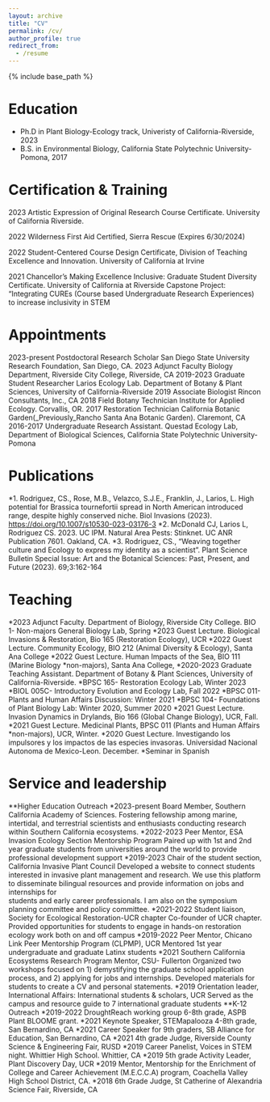 ```yaml
---
layout: archive
title: "CV"
permalink: /cv/
author_profile: true
redirect_from:
  - /resume
---
```


{% include base_path %}

Education
======
* Ph.D in Plant Biology-Ecology track, Univeristy of California-Riverside, 2023 
* B.S. in Environmental Biology, California State Polytechnic University-Pomona, 2017

Certification & Training
======
 2023	Artistic Expression of Original Research Course Certificate. University of California Riverside.

2022	Wilderness First Aid Certified, Sierra Rescue (Expires 6/30/2024)

2022	Student-Centered Course Design Certificate, Division of Teaching Excellence and Innovation. University of California at Irvine

2021	Chancellor’s Making Excellence Inclusive: Graduate Student Diversity Certificate. University of California at Riverside
	    Capstone Project: “Integrating CUREs (Course based Undergraduate Research Experiences) to increase inclusivity in STEM


Appointments
======
2023-present	Postdoctoral Research Scholar
              San Diego State University Research Foundation, San Diego, CA.
2023	        Adjunct Faculty
              Biology Department, Riverside City College, Riverside, CA
2019-2023	    Graduate Student Researcher
              Larios Ecology Lab. Department of Botany & Plant Sciences, University of California-Riverside 
2019	        Associate Biologist
              Rincon Consultants, Inc., CA
2018	        Field Botany Technician
              Institute for Applied Ecology. Corvallis, OR. 
2017	        Restoration Technician
              California Botanic Garden(_Previously_Rancho Santa Ana Botanic Garden). Claremont, CA
2016-2017	    Undergraduate Research Assistant. Questad Ecology Lab, Department of Biological Sciences, California State Polytechnic University-Pomona


Publications
======
*1. Rodriguez, CS., Rose, M.B., Velazco, S.J.E., Franklin, J., Larios, L. High potential for Brassica tournefortii spread in North American introduced range, despite highly conserved niche. Biol Invasions (2023). https://doi.org/10.1007/s10530-023-03176-3
*2. McDonald CJ, Larios L, Rodriguez CS. 2023. UC IPM. Natural Area Pests: Stinknet. UC ANR Publication 7601. Oakland, CA.
*3. Rodriguez, CS., “Weaving together culture and Ecology to express my identity as a scientist”. Plant Science Bulletin Special Issue: Art and the Botanical Sciences: Past, Present, and Future (2023). 69;3:162-164
  
Teaching
======
*2023	Adjunct Faculty. Department of Biology, Riverside City College.
	    BIO 1- Non-majors General Biology Lab, Spring
*2023	Guest Lecture. Biological Invasions & Restoration, Bio 165 (Restoration   Ecology), UCR
*2022	Guest Lecture. Community Ecology, BIO 212 (Animal Diversity & Ecology), Santa Ana College
*2022	Guest Lecture. Human Impacts of the Sea, BIO 111 (Marine Biology *non-majors), Santa Ana College,
*2020-2023	Graduate Teaching Assistant. Department of Botany & Plant Sciences, University of California-Riverside. 
*BPSC 165- Restoration Ecology Lab, Winter 2023 
*BIOL 005C- Introductory Evolution and Ecology Lab, Fall 2022
*BPSC 011- Plants and Human Affairs Discussion: Winter 2021
*BPSC 104- Foundations of Plant Biology Lab: Winter 2020, Summer 2020
*2021	Guest Lecture. Invasion Dynamics in Drylands, Bio 166 (Global Change Biology), UCR, Fall.
*2021	Guest Lecture. Medicinal Plants, BPSC 011 (Plants and Human Affairs *non-majors), UCR, Winter.
*2020	Guest Lecture. Investigando los impulsores y los impactos de las especies invasoras. Universidad Nacional Autonoma de Mexico-Leon. December. *Seminar in Spanish

  
Service and leadership
======
**Higher Education Outreach
*2023-present   Board Member, Southern California Academy of Sciences.
               Fostering fellowship among marine, intertidal, and terrestrial scientists and enthusiasts conducting research within Southern California ecosystems.
*2022-2023	     Peer Mentor, ESA Invasion Ecology Section Mentorship Program
        	      Paired up with 1st and 2nd year graduate students from universities around the world to provide professional development support
*2019-2023	    Chair of the student section, California Invasive Plant Council
              Developed a website to connect students interested in invasive plant management and research. We use this platform to disseminate bilingual resources and provide information on jobs and internships for     
              students and early career professionals. I am also on the symposium planning committee and policy committee.
*2021-2022	    Student liaison, Society for Ecological Restoration-UCR chapter
              Co-founder of UCR chapter. Provided opportunities for students to engage in hands-on restoration ecology work both on and off campus
*2019-2022	    Peer Mentor, Chicano Link Peer Mentorship Program (CLPMP), UCR
        	    Mentored 1st year undergraduate and graduate Latinx students
*2021		      Southern California Ecosystems Research Program Mentor, CSU- Fullerton
              Organized two workshops focused on 1) demystifying the graduate school application process, and 2) applying for jobs and internships. Developed materials for students to create a CV and personal statements.
*2019		      Orientation leader, International Affairs: International students & scholars, UCR
		          Served as the campus and resource guide to 7 international graduate students
**K-12 Outreach
*2019-2022	  DroughtReach working group 6-8th grade, ASPB Plant BLOOME grant. 
*2021		    Keynote Speaker, STEMapalooza 4-8th grade, San Bernardino, CA
*2021		    Career Speaker for 9th graders, SB Alliance for Education, San Bernardino, CA
*2021		    4th grade Judge, Riverside County Science & Engineering Fair, RUSD
*2019	    Career Panelist, Voices in STEM night. Whittier High School. Whittier, CA 
*2019	    5th grade Activity Leader, Plant Discovery Day, UCR
*2019	    Mentor, Mentorship for the Enrichment of College and Career Achievement (M.E.C.C.A) program, Coachella Valley High School District, CA.	
*2018		  6th Grade Judge, St Catherine of Alexandria Science Fair, Riverside, CA      

